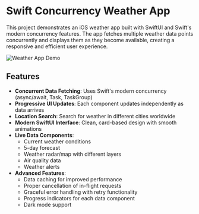 # Swift Concurrency Weather App

This project demonstrates an iOS weather app built with SwiftUI and Swift's modern concurrency features. The app fetches multiple weather data points concurrently and displays them as they become available, creating a responsive and efficient user experience.

![Weather App Demo](weather_app_demo.png)

## Features

- **Concurrent Data Fetching**: Uses Swift's modern concurrency (async/await, Task, TaskGroup)
- **Progressive UI Updates**: Each component updates independently as data arrives
- **Location Search**: Search for weather in different cities worldwide
- **Modern SwiftUI Interface**: Clean, card-based design with smooth animations
- **Live Data Components**:
  - Current weather conditions
  - 5-day forecast
  - Weather radar/map with different layers
  - Air quality data
  - Weather alerts
- **Advanced Features**:
  - Data caching for improved performance
  - Proper cancellation of in-flight requests
  - Graceful error handling with retry functionality
  - Progress indicators for each data component
  - Dark mode support
